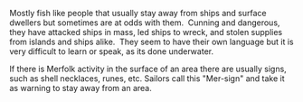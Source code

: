 Mostly fish like people that usually stay away from ships and surface dwellers but sometimes are at odds with them.  Cunning and dangerous, they have attacked ships in mass, led ships to wreck, and stolen supplies from islands and ships alike.  They seem to have their own language but it is very difficult to learn or speak, as its done underwater.

If there is Merfolk activity in the surface of an area there are usually signs, such as shell necklaces, runes, etc.  Sailors call this "Mer-sign" and take it as warning to stay away from an area.